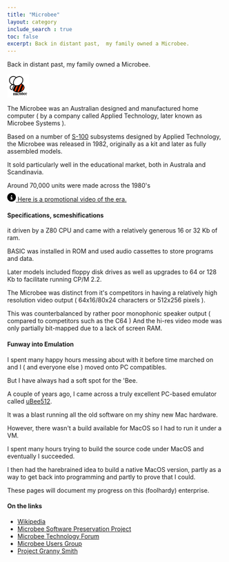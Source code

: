 ```yaml
---
title: "Microbee"
layout: category
include_search : true
toc: false
excerpt: Back in distant past,  my family owned a Microbee. 
---
```

Back in distant past,  my family owned a Microbee. 

<img src="/assets/images/5031201695335267856.png" width="10%" alt="Microbee logo">

The Microbee was an Australian designed and manufactured home computer ( by a company called Applied Technology, later known as Microbee Systems ).

Based on a number of <a href="https://en.wikipedia.org/wiki/S-100_bus">S-100</a> subsystems designed by Applied Technology,  the Microbee was released in 1982, originally as a kit and later as fully assembled models.

It sold particularly well in the educational market, both in Australa and Scandinavia.

Around 70,000 units were made across the 1980's

<div class="callout"><img src="/assets/images/info-circle.svg" style="height: 20px; margin-top: -5px;fill: darkslateblue;"><a href="https://www.youtube.com/watch?v=c_KnOJ9JUcc" alt="Microbee promotional video"> Here is a promotional video of the era.</a></div>

#### Specifications, scmeshifications

 it driven by a Z80 CPU and came with a relatively generous 16 or 32 Kb of ram.

BASIC was installed in ROM and used audio cassettes to store programs and data. 

Later models included floppy disk drives as well as upgrades to 64 or 128 Kb to facilitate running CP/M 2.2.

The Microbee was distinct from it's competitors in having a relatively high resolution video output ( 64x16/80x24 characters or 512x256 pixels ).

This was counterbalanced by rather poor monophonic speaker output ( compared to competitors such as the C64 )
And the hi-res video mode was only partially bit-mapped due to a lack of screen RAM.

#### Funway into Emulation

I spent many happy hours messing about with it before time marched on and I ( and everyone else ) moved onto PC compatibles.

But I have always had a soft spot for the 'Bee.

A couple of years ago, I came across a truly excellent PC-based emulator called [uBee512](https://www.microbee-mspp.org/repository/ "Microbee Software Preservation Project Repository").

It was a blast running all the old software on my shiny new Mac hardware.

However,  there wasn't a build available for MacOS so I had to run it under a VM.

I spent many hours trying to build the source code under MacOS and eventually I succeeded.

I then had the harebrained idea to build a native MacOS version, partly as a way to get back into programming and partly to prove that I could.

These pages will document my progress on this (foolhardy) enterprise.

#### On the links

- [Wikipedia](https://en.wikipedia.org/wiki/MicroBee "Wikipedia")
- [Microbee Software Preservation Project](https://microbee-mspp.org/forum/index.php "Microbee Software Preservation Project")
- [Microbee Technology Forum](https://microbeetechnology.com.au/forum/ "Microbee Technology Forum")
- [Microbee Users Group](https://www.facebook.com/groups/100158753790849/ "Microbee Users Group")
- [Project Granny Smith](https://www.smh.com.au/technology/secret-of-project-granny-smith-20050712-gdlo0m.html "Project Granny Smith")

